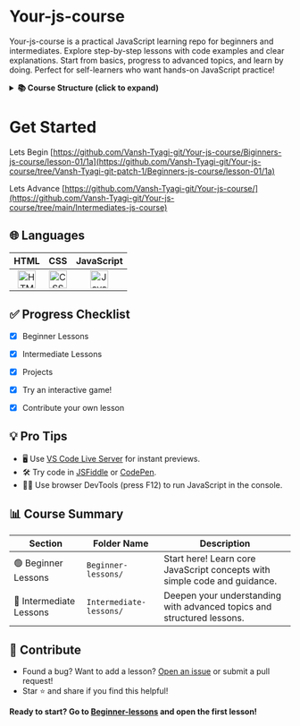 # Your-js-course
Your-js-course is a practical JavaScript learning repo for beginners and intermediates. Explore step-by-step lessons with code examples and clear explanations. Start from basics, progress to advanced topics, and learn by doing. Perfect for self-learners who want hands-on JavaScript practice!
<details> <summary><strong>📚 Course Structure (click to expand)</strong></summary>
Beginner-lessons/: Start here! Each lesson introduces a new concept with code and explanations.

Intermediate-lessons/: Dive deeper into more advanced topics.  


Practice & Projects: Apply your knowledge with mini-projects like calculators, games, and quizzes.  



</details>

# Get Started
Lets Begin [https://github.com/Vansh-Tyagi-git/Your-js-course/Biginners-js-course/lesson-01/1a](https://github.com/Vansh-Tyagi-git/Your-js-course/tree/Vansh-Tyagi-git-patch-1/Beginners-js-course/lesson-01/1a)  

Lets Advance [https://github.com/Vansh-Tyagi-git/Your-js-course/](https://github.com/Vansh-Tyagi-git/Your-js-course/tree/main/Intermediates-js-course)  


## 🌐 Languages

| HTML | CSS | JavaScript |
| :--: | :--: | :--: |
| <img src="https://cdn.jsdelivr.net/gh/devicons/devicon/icons/html5/html5-original.svg" width="32" title="HTML5"/> | <img src="https://cdn.jsdelivr.net/gh/devicons/devicon/icons/css3/css3-original.svg" width="32" title="CSS3"/> | <img src="https://cdn.jsdelivr.net/gh/devicons/devicon/icons/javascript/javascript-original.svg" width="32" title="JavaScript"/> |

[logo]: https://github.com/adam-p/markdown-here/raw/master/src/common/images/icon48.png "Logo Title Text 2"


</details>



## ✅ Progress Checklist

- [x] Beginner Lessons
- [x] Intermediate Lessons
- [x] Projects
- [x] Try an interactive game!
- [x] Contribute your own lesson




## 💡 Pro Tips

- 🖥️ Use [VS Code Live Server](https://marketplace.visualstudio.com/items?itemName=ritwickdey.LiveServer) for instant previews.
- 🛠️ Try code in [JSFiddle](https://jsfiddle.net/) or [CodePen](https://codepen.io/).
- 🕵️‍♂️ Use browser DevTools (press F12) to run JavaScript in the console.



## 📊 Course Summary

| Section              | Folder Name           | Description                                                                 |
|----------------------|-----------------------|-----------------------------------------------------------------------------|
| 🟢 Beginner Lessons   | `Beginner-lessons/`   | Start here! Learn core JavaScript concepts with simple code and guidance.  |
| 🔵 Intermediate Lessons | `Intermediate-lessons/` | Deepen your understanding with advanced topics and structured lessons.      |


## 🤝 Contribute

- Found a bug? Want to add a lesson? [Open an issue](https://github.com/Vansh-Tyagi-git/Your-js-course/issues) or submit a pull request!
- Star ⭐ and share if you find this helpful!



**Ready to start? Go to [Beginner-lessons](https://github.com/Vansh-Tyagi-git/Your-js-course/tree/main/Biginners-js-course/lesson-01/1a) and open the first lesson!**



